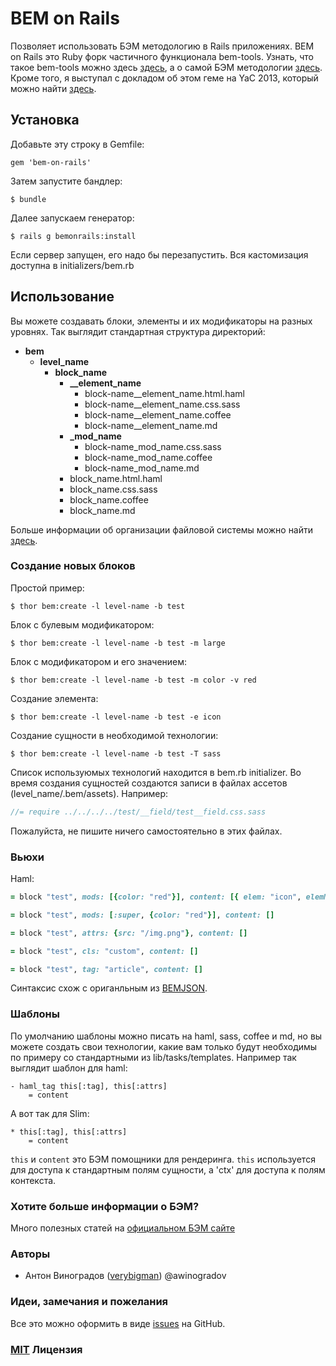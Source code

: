 # BEM on Rails

Позволяет использовать БЭМ методологию в Rails приложениях. BEM on Rails это Ruby форк частичного функционала bem-tools. Узнать, что такое bem-tools можно здесь [здесь](http://bem.info/tools/bem/), а о самой БЭМ методологии [здесь](http://bem.info/method/). Кроме того, я выступал с докладом об этом геме на YaC 2013, который можно найти [здесь](http://tech.yandex.ru/events/bemup/yac-bemup/talks/1349/).

## Установка

Добавьте эту строку в Gemfile:

    gem 'bem-on-rails'

Затем запустите бандлер:

    $ bundle
    
Далее запускаем генератор:

    $ rails g bemonrails:install
    
Если сервер запущен, его надо бы перезапустить. 
Вся кастомизация доступна в initializers/bem.rb

## Использование

Вы можете создавать блоки, элементы и их модификаторы на разных уровнях. Так выглядит стандартная структура директорий:

- **bem**
    - **level_name**
        - **block_name**
            - **__element_name**
                - block-name__element_name.html.haml
                - block-name__element_name.css.sass
                - block-name__element_name.coffee
                - block-name__element_name.md
            - **_mod_name**
                - block-name_mod_name.css.sass
                - block-name_mod_name.coffee
                - block-name_mod_name.md
            - block_name.html.haml
            - block_name.css.sass
            - block_name.coffee
            - block_name.md

Больше информации об организации файловой системы можно найти [здесь](http://bem.info/method/filesystem/).

### Создание новых блоков

Простой пример:

    $ thor bem:create -l level-name -b test
    
Блок с булевым модификатором:

    $ thor bem:create -l level-name -b test -m large

Блок с модификатором и его значением:
    
    $ thor bem:create -l level-name -b test -m color -v red

Создание элемента:

    $ thor bem:create -l level-name -b test -e icon

Создание сущности в необходимой технологии:

    $ thor bem:create -l level-name -b test -T sass

Список используюмых технологий находится в bem.rb initializer. Во время создания сущностей создаются записи в файлах ассетов (level_name/.bem/assets). Например:
```sass
//= require ../../../../test/__field/test__field.css.sass
```
Пожалуйста, не пишите ничего самостоятельно в этих файлах.

### Вьюхи

Haml:
```ruby
= block "test", mods: [{color: "red"}], content: [{ elem: "icon", elemMods: [{size: "small"}] }]

= block "test", mods: [:super, {color: "red"}], content: []

= block "test", attrs: {src: "/img.png"}, content: []

= block "test", cls: "custom", content: []

= block "test", tag: "article", content: []
```

Синтаксис схож с ориганльным из [BEMJSON](http://ru.bem.info/technology/bemjson/v2/bemjson/).

### Шаблоны

По умолчанию шаблоны можно писать на haml, sass, coffee и md, но вы можете создать свои технологии, какие вам только будут необходимы по примеру со стандартными из lib/tasks/templates. Например так выглядит шаблон для haml:
```haml
- haml_tag this[:tag], this[:attrs]
    = content
```
А вот так для Slim:
```slim
* this[:tag], this[:attrs]
    = content
```
`this` и `content` это БЭМ помощники для рендеринга. `this` используется для доступа к стандартным полям сущности, а 'ctx' для доступа к полям контекста.

### Хотите больше информации о БЭМ?

Много полезных статей на [официальном БЭМ сайте](http://bem.info)

### Авторы

- Антон Виноградов ([verybigman](https://github.com/verybigman)) @awinogradov

### Идеи, замечания и пожелания

Все это можно оформить в виде [issues](https://github.com/verybigman/bem-on-rails/issues) на GitHub.

### [MIT](http://en.wikipedia.org/wiki/MIT_License) Лицензия
